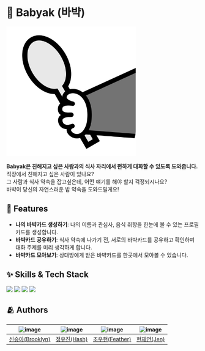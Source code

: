 # 🍚 Babyak (바뱍)
<img width="338" alt="AppIcon" src="https://github.com/Code-Drop-DevAcademy/2024-Team-6/blob/main/Babyak_icon.png?raw=true">

**Babyak은 친해지고 싶은 사람과의 식사 자리에서 편하게 대화할 수 있도록 도와줍니다.**<br/>
직장에서 친해지고 싶은 사람이 있나요?<br/> 
그 사람과 식사 약속을 잡고싶은데, 어떤 얘기를 해야 할지 걱정되시나요?<br/> 
바뱍이 당신의 자연스러운 밥 약속을 도와드릴게요! <br/> 

## :pushpin: Features

- **나의 바뱍카드 생성하기**: 나의 이름과 관심사, 음식 취향을 한눈에 볼 수 있는 프로필 카드를 생성합니다.
- **바뱍카드 공유하기**: 식사 약속에 나가기 전, 서로의 바뱍카드를 공유하고 확인하며 대화 주제를 미리 생각하게 합니다.
- **바뱍카드 모아보기**: 상대방에게 받은 바뱍카드를 한곳에서 모아볼 수 있습니다.


## :sparkles: Skills & Tech Stack

<div>
<img src="https://img.shields.io/badge/swift-F05138?style=for-the-badge&logo=swift&logoColor=white">
<img src="https://img.shields.io/badge/swiftUI-F05138?style=for-the-badge&logo=swift&logoColor=white">
<img src="https://img.shields.io/badge/Xcode-147EFB?style=for-the-badge&logo=xcode&logoColor=white">
<img src="https://img.shields.io/badge/iOS-000000?style=for-the-badge&logo=ios&logoColor=white">
<div>


## :people_hugging: Authors
|![image](https://avatars.githubusercontent.com/u/90595710?v=4)|![image](https://avatars.githubusercontent.com/u/167486830?v=4)|![image](https://avatars.githubusercontent.com/u/140409015?v=4)|![image](https://avatars.githubusercontent.com/u/64794813?v=4)|
|:-:|:-:|:-:|:-:|
|[신승아(Brooklyn)](https://github.com/seongahshin)|[정유진(Hash)](https://github.com/JungHash)|[조우현(Feather)](https://github.com/WooFeather)|[현재연(Jen)](https://github.com/HyunJaeyeon)|
